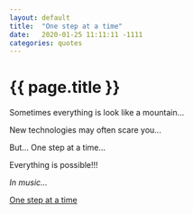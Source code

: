 ```yaml
---
layout: default
title:  "One step at a time"
date:   2020-01-25 11:11:11 -1111
categories: quotes
---
```

<h1>{{ page.title }}</h1>

Sometimes everything is look like a mountain...

New technologies may often scare you...

But... One step at a time...

Everything is possible!!!

*In music...*

[One step at a time](https://www.youtube.com/watch?v=PIE5QtkxzvM)